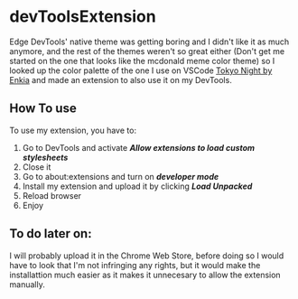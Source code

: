 # devToolsExtension
Edge DevTools' native theme was getting boring and I didn't like it as much anymore, and the rest of the themes weren't so great either (Don't get me started on the one that looks like the mcdonald meme color theme) so I looked up the color palette of the one I use on VSCode [Tokyo Night by Enkia](https://marketplace.visualstudio.com/items?itemName=enkia.tokyo-night) and made an extension to also use it on my DevTools.

## How To use
To use my extension, you have to:
1. Go to DevTools and activate ***Allow extensions to load custom stylesheets***
2. Close it
3. Go to about:extensions and turn on ***developer mode***
4. Install my extension and upload it by clicking ***Load Unpacked***
5. Reload browser
6. Enjoy

## To do later on:
I will probably upload it in the Chrome Web Store, before doing so I would have to look that I'm not infringing any rights, but it would make the installattion much easier as it makes it unnecesary to allow the extension manually.

